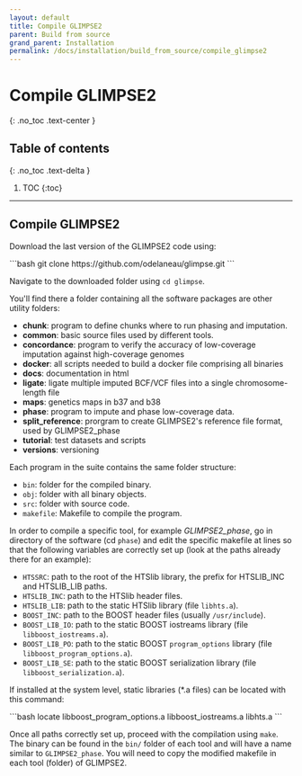 ```yaml
---
layout: default
title: Compile GLIMPSE2
parent: Build from source
grand_parent: Installation
permalink: /docs/installation/build_from_source/compile_glimpse2
---
```

# Compile GLIMPSE2
{: .no_toc .text-center }

## Table of contents
{: .no_toc .text-delta }

1. TOC
{:toc}

---

## Compile GLIMPSE2
Download the last version of the GLIMPSE2 code using:
<div class="code-example" markdown="1">
```bash
git clone https://github.com/odelaneau/glimpse.git
```
</div>

Navigate to the downloaded folder using `cd glimpse`.

You'll find there a folder containing all the software packages are other utility folders:

- **chunk**: program to define chunks where to run phasing and imputation.
- **common**: basic source files used by different tools.
- **concordance**: program to verify the accuracy of low-coverage imputation against high-coverage genomes
- **docker**: all scripts needed to build a docker file comprising all binaries
- **docs**: documentation in html
- **ligate**: ligate multiple imputed BCF/VCF files into a single chromosome-length file
- **maps**: genetics maps in b37 and b38
- **phase**: program to impute and phase low-coverage data.
- **split_reference**: prorgram to create GLIMPSE2's reference file format, used by GLIMPSE2_phase
- **tutorial**: test datasets and scripts
- **versions**: versioning

Each program in the suite contains the same folder structure:

- `bin`: folder for the compiled binary.
- `obj`: folder with all binary objects.
- `src`: folder with source code.
- `makefile`: Makefile to compile the program.

In order to compile a specific tool, for example _GLIMPSE2_phase_, go in directory of the software (cd `phase`) and edit the specific makefile at lines so that the following variables are correctly set up (look at the paths already there for an example):

- `HTSSRC`: path to the root of the HTSlib library, the prefix for HTSLIB_INC and HTSLIB_LIB paths.
- `HTSLIB_INC`: path to the HTSlib header files.
- `HTSLIB_LIB`: path to the static HTSlib library (file `libhts.a`).
- `BOOST_INC`: path to the BOOST header files (usually `/usr/include`). 
- `BOOST_LIB_IO`: path to the static BOOST iostreams library (file `libboost_iostreams.a`). 
- `BOOST_LIB_PO`: path to the static BOOST `program_options` library (file `libboost_program_options.a`). 
- `BOOST_LIB_SE`: path to the static BOOST serialization library (file `libboost_serialization.a`).

If installed at the system level, static libraries (*.a files) can be located with this command:

<div class="code-example" markdown="1">
```bash
locate libboost_program_options.a libboost_iostreams.a libhts.a
```
</div>

Once all paths correctly set up, proceed with the compilation using `make`. The binary can be found in the `bin/` folder of each tool and will have a name similar to `GLIMPSE2_phase`. You will need to copy the modified makefile in each tool (folder) of GLIMPSE2.

